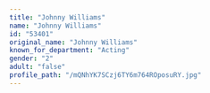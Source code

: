 ```yaml
---
title: "Johnny Williams"
name: "Johnny Williams"
id: "53401"
original_name: "Johnny Williams"
known_for_department: "Acting"
gender: "2"
adult: "false"
profile_path: "/mQNhYK7SCzj6TY6m764ROposuRY.jpg"
---
```

